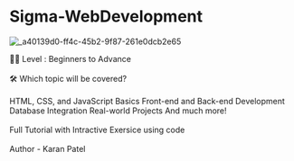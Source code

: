 # Sigma-WebDevelopment
![_a40139d0-ff4c-45b2-9f87-261e0dcb2e65](https://github.com/karanop001018/Sigma-WebDevelopment/assets/96780293/abe6fe4b-6ecc-4a56-887b-d21cc768402c)


👨‍💻 Level : Beginners to Advance
<br>
<br>
🛠️ Which topic will be covered?
<br>
<br>
HTML, CSS, and JavaScript Basics
Front-end and Back-end Development
Database Integration
Real-world Projects
And much more!
<br>
<br>
Full Tutorial with Intractive Exersice
using code
<br>
<br>
Author - Karan Patel
